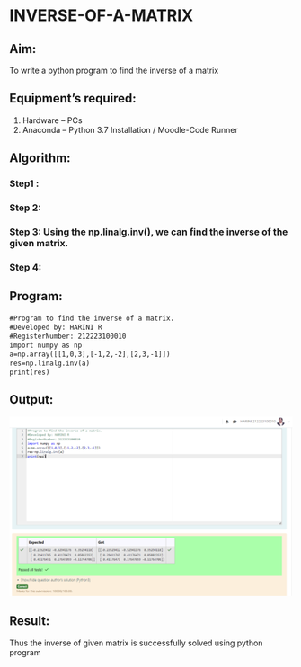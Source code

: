 # INVERSE-OF-A-MATRIX
## Aim:
To write a python program to find the inverse of a matrix
## Equipment’s required:
1. 	Hardware – PCs
2. 	Anaconda – Python 3.7 Installation / Moodle-Code Runner
## Algorithm:
### Step1 : 
### Step 2: 
### Step 3:  Using the np.linalg.inv(), we can find the inverse of the given matrix.
### Step 4: 

## Program:
```
#Program to find the inverse of a matrix.
#Developed by: HARINI R
#RegisterNumber: 212223100010
import numpy as np
a=np.array([[1,0,3],[-1,2,-2],[2,3,-1]])
res=np.linalg.inv(a)
print(res)
```
## Output:
![alt text](inv.png)
## Result:
Thus the inverse of given matrix is successfully solved using python program

